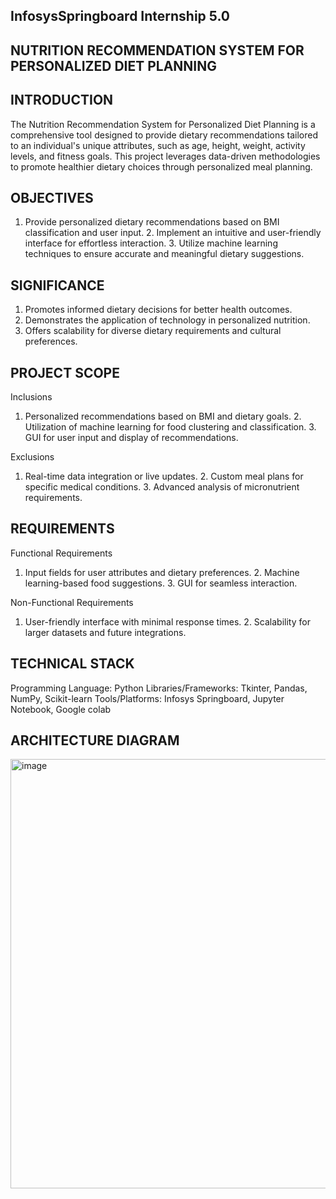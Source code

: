 ## InfosysSpringboard Internship 5.0
## NUTRITION RECOMMENDATION SYSTEM FOR PERSONALIZED DIET PLANNING

## INTRODUCTION

The Nutrition Recommendation System for Personalized Diet Planning is a comprehensive tool designed to provide dietary recommendations tailored to an individual's unique attributes, such as age, height, weight, activity levels, and fitness goals. This project leverages data-driven methodologies to promote healthier dietary choices through personalized meal planning.

## OBJECTIVES

1. Provide personalized dietary recommendations based on BMI classification and user input. 2. Implement an intuitive and user-friendly interface for effortless interaction. 3. Utilize machine learning techniques to ensure accurate and meaningful dietary suggestions.

## SIGNIFICANCE

1. Promotes informed dietary decisions for better health outcomes.
2. Demonstrates the application of technology in personalized nutrition.
3. Offers scalability for diverse dietary requirements and cultural preferences.

## PROJECT SCOPE

Inclusions

1. Personalized recommendations based on BMI and dietary goals. 2. Utilization of machine learning for food clustering and classification. 3. GUI for user input and display of recommendations.

Exclusions

1. Real-time data integration or live updates. 2. Custom meal plans for specific medical conditions. 3. Advanced analysis of micronutrient requirements.

## REQUIREMENTS

Functional Requirements

1. Input fields for user attributes and dietary preferences. 2. Machine learning-based food suggestions. 3. GUI for seamless interaction.

Non-Functional Requirements

1. User-friendly interface with minimal response times. 2. Scalability for larger datasets and future integrations.

## TECHNICAL STACK

Programming Language: Python 
Libraries/Frameworks: Tkinter, Pandas, NumPy, Scikit-learn 
Tools/Platforms: Infosys Springboard, Jupyter Notebook, Google colab

## ARCHITECTURE DIAGRAM
<img width="831" height="687" alt="image" src="https://github.com/user-attachments/assets/fee3b489-7098-46ba-868c-ebc757eefff2" />






